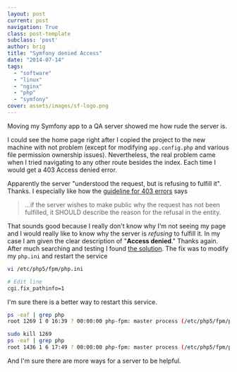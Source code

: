 ```yaml
---
layout: post
current: post
navigation: True
class: post-template
subclass: 'post'
author: brig
title: "Symfony denied Access"
date: "2014-07-14"
tags:
  - "software"
  - "linux"
  - "nginx"
  - "php"
  - "symfony"
cover: assets/images/sf-logo.png
---
```


Moving my Symfony app to a QA server showed me how rude the server is.

I could see the home page right after I copied the project to the new machine with not problem (except for modifying `app.config.php` and various file permission ownership issues). Nevertheless, the real problem came when I tried navigating to any other route besides the index. Each time I would get a 403 Access denied error.

Apparently the server "understood the request, but is refusing to fulfill it". Thanks. I especially like how the [guideline for 403 errors](http://www.w3.org/Protocols/rfc2616/rfc2616-sec10.html) says

> ...if the server wishes to make public why the request has not been fulfilled, it SHOULD describe the reason for the refusal in the entity.

That sounds good because I really don't know why I'm not seeing my page and I would really like to know why the server is _refusing_ to fulfill it. In my case I am given the clear description of "**Access denied**." Thanks again. After much searching and testing I found [the solution](http://askubuntu.com/questions/164627/nginx-php-fpm-access-denied-error). The fix was to modify my `php.ini` and restart the service

```bash
vi /etc/php5/fpm/php.ini

# Edit line
cgi.fix_pathinfo=1
```

I'm sure there is a better way to restart this service.

```bash
ps -eaf | grep php 
root 1269 1 0 16:39 ? 00:00:00 php-fpm: master process (/etc/php5/fpm/php-fpm.conf)  

sudo kill 1269 
ps -eaf | grep php 
root 1436 1 6 17:49 ? 00:00:00 php-fpm: master process (/etc/php5/fpm/php-fpm.conf)
```

And I'm sure there are more ways for a server to be helpful.
